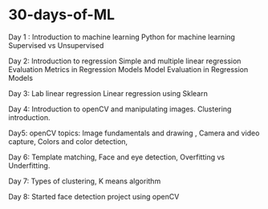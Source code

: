 # 30-days-of-ML

Day 1 :
Introduction to machine learning 
Python for machine learning
Supervised vs Unsupervised 

Day 2:
Introduction to regression
Simple and multiple linear regression
Evaluation Metrics in Regression Models
Model Evaluation in Regression Models

Day 3:
Lab linear regression
Linear regression using Sklearn 

Day 4:
Introduction to openCV and 
manipulating images.
Clustering introduction.

Day5:
openCV topics:
Image fundamentals and drawing ,
Camera and video capture,
Colors and color detection,

Day 6:
Template matching,
Face and eye detection,
Overfitting vs Underfitting.

Day 7:
Types of clustering,
K means algorithm

Day 8:
Started face detection project using openCV